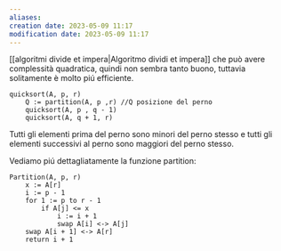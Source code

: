 ```yaml
---
aliases: 
creation date: 2023-05-09 11:17
modification date: 2023-05-09 11:17
---
```


[[algoritmi divide et impera|Algoritmo dividi et impera]] che può avere complessità quadratica, quindi non sembra tanto buono, tuttavia solitamente è molto piú efficiente.


```clike
quicksort(A, p, r)
	Q := partition(A, p ,r) //Q posizione del perno
	quicksort(A, p , q - 1)
	quicksort(A, q + 1, r)
```
Tutti gli elementi prima del perno sono minori del perno stesso e tutti gli elementi successivi al perno sono maggiori del perno stesso. 

Vediamo piú dettagliatamente la funzione partition:

```clike
Partition(A, p, r)
	x := A[r]
	i := p - 1
	for 1 := p to r - 1
		if A[j] <= x
			i := i + 1
			swap A[i] <-> A[j]
	swap A[i + 1] <-> A[r]
	return i + 1
```

